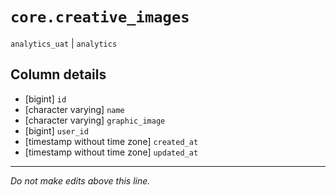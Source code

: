 # `core.creative_images`
`analytics_uat` | `analytics`

## Column details
* [bigint]    `id`
* [character varying] `name`
* [character varying] `graphic_image`
* [bigint]    `user_id`
* [timestamp without time zone] `created_at`
* [timestamp without time zone] `updated_at`

-------------------------------------------------------------------------------
*Do not make edits above this line.*
